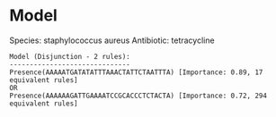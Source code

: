 
# Model

Species: staphylococcus aureus
Antibiotic: tetracycline

```
Model (Disjunction - 2 rules):
------------------------------
Presence(AAAAATGATATATTTAAACTATTCTAATTTA) [Importance: 0.89, 17 equivalent rules]
OR
Presence(AAAAAAGATTGAAAATCCGCACCCTCTACTA) [Importance: 0.72, 294 equivalent rules]

```

